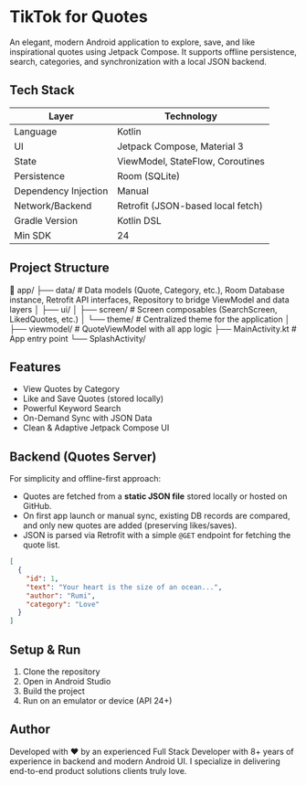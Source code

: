 # TikTok for Quotes

An elegant, modern Android application to explore, save, and like inspirational quotes using Jetpack Compose. 
It supports offline persistence, search, categories, and synchronization with a local JSON backend.

## Tech Stack

| Layer         | Technology                |
|---------------|----------------------------|
| Language      | Kotlin                     |
| UI            | Jetpack Compose, Material 3 |
| State         | ViewModel, StateFlow, Coroutines |
| Persistence   | Room (SQLite)              |
| Dependency Injection | Manual              |
| Network/Backend | Retrofit (JSON-based local fetch) |
| Gradle Version | Kotlin DSL                |
| Min SDK       | 24                         |

## Project Structure

📂 app/
├── data/              # Data models (Quote, Category, etc.), Room Database instance, Retrofit API interfaces, Repository to bridge ViewModel and data layers
│
├── ui/
│   ├── screen/        # Screen composables (SearchScreen, LikedQuotes, etc.)
│   └── theme/         # Centralized theme for the application
│
├── viewmodel/         # QuoteViewModel with all app logic
├── MainActivity.kt    # App entry point
└── SplashActivity/             

## Features

- View Quotes by Category
- Like and Save Quotes (stored locally)
- Powerful Keyword Search
- On-Demand Sync with JSON Data
- Clean & Adaptive Jetpack Compose UI

## Backend (Quotes Server)

For simplicity and offline-first approach:

- Quotes are fetched from a **static JSON file** stored locally or hosted on GitHub.
- On first app launch or manual sync, existing DB records are compared, and only new quotes are added (preserving likes/saves).
- JSON is parsed via Retrofit with a simple `@GET` endpoint for fetching the quote list.

```json
[
  {
    "id": 1,
    "text": "Your heart is the size of an ocean...",
    "author": "Rumi",
    "category": "Love"
  }
]
````


## Setup & Run

1. Clone the repository
2. Open in Android Studio
3. Build the project
4. Run on an emulator or device (API 24+)


## Author

Developed with ❤️ by an experienced Full Stack Developer with 8+ years of experience in backend and modern Android UI.
I specialize in delivering end-to-end product solutions clients truly love.
